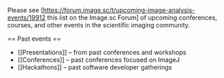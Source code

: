 Please see [https://forum.image.sc/t/upcoming-image-analysis-events/19912 this list on the Image.sc Forum] of upcoming conferences, courses, and other events in the scientific imaging community.

== Past events ==

* [[Presentations]] – from past conferences and workshops
* [[Conferences]] – past conferences focused on ImageJ
* [[Hackathons]] – past software developer gatherings
